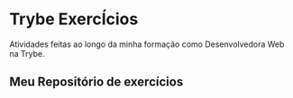 # Trybe ExercÍcios
Atividades feitas ao longo da minha formação como Desenvolvedora Web na Trybe.

## Meu Repositório de exercícios

